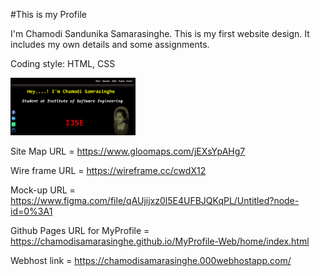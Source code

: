 #This is my Profile


I'm Chamodi Sandunika Samarasinghe. This is my first website design.
It includes my own details and some assignments.

 Coding style:  HTML, CSS


<img src="assests/images/home.png" width="200">


Site Map URL = https://www.gloomaps.com/jEXsYpAHg7

Wire frame URL = https://wireframe.cc/cwdX12

Mock-up URL = https://www.figma.com/file/qAUjijxz0l5E4UFBJQKqPL/Untitled?node-id=0%3A1

Github Pages URL for MyProfile = https://chamodisamarasinghe.github.io/MyProfile-Web/home/index.html

Webhost link = https://chamodisamarasinghe.000webhostapp.com/
